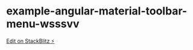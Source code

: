 # example-angular-material-toolbar-menu-wsssvv

[Edit on StackBlitz ⚡️](https://stackblitz.com/edit/example-angular-material-toolbar-menu-wsssvv)